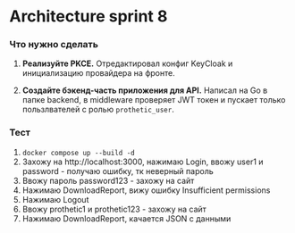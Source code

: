 # Architecture sprint 8

### Что нужно сделать

1. **Реализуйте PKCE.** Отредактировал конфиг KeyCloak и инициализацию провайдера на фронте.

2. **Создайте бэкенд-часть приложения для API.** Написал на Go в папке backend, в middleware проверяет JWT токен и пускает только пользлвателей с ролью `prothetic_user`.


### Тест

1. `docker compose up --build -d`
2. Захожу на http://localhost:3000, нажимаю Login, ввожу user1 и password - получаю ошибку, тк неверный пароль
3. Ввожу пароль password123 - захожу на сайт
4. Нажимаю DownloadReport, вижу ошибку Insufficient permissions
5. Нажимаю Logout
6. Ввожу prothetic1 и prothetic123 - захожу на сайт
7. Нажимаю DownloadReport, качается JSON с данными
